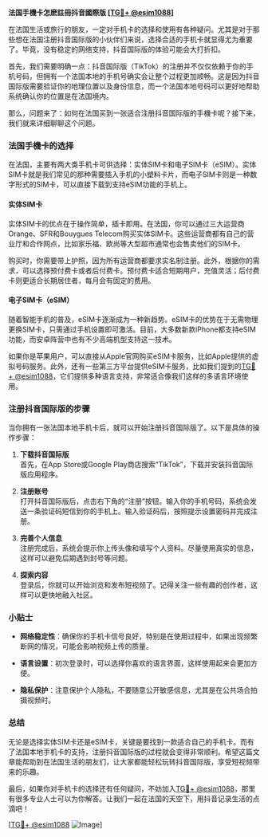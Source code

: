 **法国手機卡怎麽註冊抖音國際版 [[TG💪+ @esim1088](https://t.me/s/esim1088)]**

在法国生活或旅行的朋友，一定对手机卡的选择和使用有各种疑问。尤其是对于那些想在法国注册抖音国际版的小伙伴们来说，选择合适的手机卡就显得尤为重要了。毕竟，没有稳定的网络支持，抖音国际版的体验可能会大打折扣。

首先，我们需要明确一点：抖音国际版（TikTok）的注册并不仅仅依赖于你的手机号码，但拥有一个法国本地的手机号确实会让整个过程更加顺畅。这是因为抖音国际版需要验证你的地理位置以及身份信息，而一个法国本地号码可以更好地帮助系统确认你的位置是在法国境内。

那么，问题来了：如何在法国买到一张适合注册抖音国际版的手機卡呢？接下来，我们就来详细聊聊这个问题。

### 法国手機卡的选择

在法国，主要有两大类手机卡可供选择：实体SIM卡和电子SIM卡（eSIM）。实体SIM卡就是我们常见的那种需要插入手机的小塑料卡片，而电子SIM卡则是一种数字形式的SIM卡，可以直接下载到支持eSIM功能的手机上。

#### 实体SIM卡
实体SIM卡的优点在于操作简单，插卡即用。在法国，你可以通过三大运营商Orange、SFR和Bouygues Telecom购买实体SIM卡。这些运营商都有自己的营业厅和合作网点，比如家乐福、欧尚等大型超市通常也会售卖他们的SIM卡。

购买时，你需要带上护照，因为所有运营商都要求实名制注册。此外，根据你的需求，可以选择预付费卡或者后付费卡。预付费卡适合短期用户，充值灵活；后付费卡则更适合长期居住者，每月会有固定的费用。

#### 电子SIM卡（eSIM）
随着智能手机的普及，eSIM卡逐渐成为一种新趋势。eSIM卡的优势在于无需物理更换SIM卡，只需通过手机设置即可激活。目前，大多数新款iPhone都支持eSIM功能，而安卓阵营中也有不少高端机型支持这一技术。

如果你是苹果用户，可以直接从Apple官网购买eSIM卡服务，比如Apple提供的虚拟号码服务。此外，还有一些第三方平台提供eSIM卡服务，比如我们提到的[TG💪+ @esim1088](https://t.me/s/esim1088)，它们提供多种语言支持，非常适合像我们这样的多语言环境使用。

### 注册抖音国际版的步骤

当你拥有一张法国本地手机卡后，就可以开始注册抖音国际版了。以下是具体的操作步骤：

1. **下载抖音国际版**  
   首先，在App Store或Google Play商店搜索“TikTok”，下载并安装抖音国际版应用程序。

2. **注册账号**  
   打开抖音国际版后，点击右下角的“注册”按钮。输入你的手机号码，系统会发送一条验证码短信到你的手机上。输入验证码后，按照提示设置密码并完成注册。

3. **完善个人信息**  
   注册完成后，系统会提示你上传头像和填写个人资料。尽量使用真实的信息，这样可以避免后期遇到封号等问题。

4. **探索内容**  
   登录后，你就可以开始浏览和发布短视频了。记得关注一些有趣的创作者，这样可以更快地融入社区。

### 小贴士

- **网络稳定性**：确保你的手机卡信号良好，特别是在使用过程中，如果出现频繁断网的情况，可能会影响视频上传的质量。
  
- **语言设置**：初次登录时，可以选择你喜欢的语言界面，这样使用起来会更加方便。

- **隐私保护**：注意保护个人隐私，不要随意公开敏感信息，尤其是在公共场合拍摄视频时。

### 总结

无论是选择实体SIM卡还是eSIM卡，关键是要找到一款适合自己的手机卡。而有了法国本地手机卡的支持，注册抖音国际版的过程就会变得非常顺利。希望这篇文章能帮助到在法国生活的朋友们，让大家都能轻松玩转抖音国际版，享受短视频带来的乐趣。

最后，如果你对手机卡的选择还有任何疑问，不妨加入[TG💪+ @esim1088](https://t.me/s/esim1088)，那里有很多专业人士可以为你解答。让我们一起在法国的天空下，用抖音记录生活的点滴吧！

[[TG💪+ @esim1088](https://t.me/s/esim1088) ![Image](https://i.postimg.cc/4NQfJmqS/Snipaste-2025-05-13-00-14-12.png)]